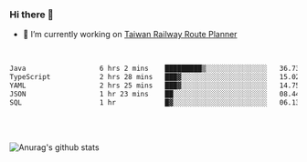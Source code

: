 ### Hi there 👋

- 🔭 I’m currently working on [Taiwan Railway Route Planner](https://github.com/Taiwan-Railway-Route-Planner)

<br/>

<!--START_SECTION:waka-->

```txt
Java                  6 hrs 2 mins    █████████▒░░░░░░░░░░░░░░░   36.73 %
TypeScript            2 hrs 28 mins   ███▓░░░░░░░░░░░░░░░░░░░░░   15.02 %
YAML                  2 hrs 25 mins   ███▓░░░░░░░░░░░░░░░░░░░░░   14.75 %
JSON                  1 hr 23 mins    ██░░░░░░░░░░░░░░░░░░░░░░░   08.44 %
SQL                   1 hr            █▓░░░░░░░░░░░░░░░░░░░░░░░   06.13 %
```

<!--END_SECTION:waka-->

<br/>
<br/>

![Anurag's github stats](https://github-readme-stats.vercel.app/api?username=DepickereSven&show_icons=true&theme=tokyonight)



<!--
**DepickereSven/DepickereSven** is a ✨ _special_ ✨ repository because its `README.md` (this file) appears on your GitHub profile.

Here are some ideas to get you started:

- 🔭 I’m currently working on ...
- 🌱 I’m currently learning ...
- 👯 I’m looking to collaborate on ...
- 🤔 I’m looking for help with ...
- 💬 Ask me about ...
- 📫 How to reach me: ...
- 😄 Pronouns: ...
- ⚡ Fun fact: ...
-->
